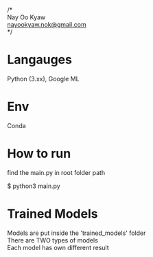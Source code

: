 /* <br>
    Nay Oo Kyaw <br>
    nayookyaw.nok@gmail.com <br>
*/

# Langauges
Python (3.xx), Google ML

# Env
Conda

# How to run
find the main.py in root folder path <br>

$ python3 main.py

# Trained Models
Models are put inside the 'trained_models' folder <br>
There are TWO types of models <br>
Each model has own different result <br>

